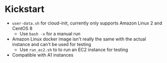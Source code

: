 # Kickstart

- `user-data.sh` for cloud-init, currently only supports Amazon Linux 2 and CentOS 8
  - Use `bash -x` for a manual run
- Amazon Linux docker image isn't really the same with the actual instance and can't be used for testing
  - Use `run_ec2.sh` to to run an EC2 instance for testing
- Compatible with A1 instances
